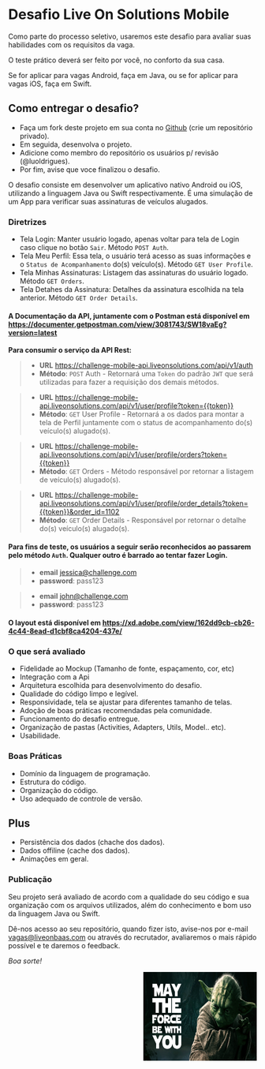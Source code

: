 # Desafio Live On Solutions Mobile

Como parte do processo seletivo, usaremos este desafio para avaliar suas habilidades com os requisitos da vaga.

O teste prático deverá ser feito por você, no conforto da sua casa.

Se for aplicar para vagas Android, faça em Java, ou se for aplicar para vagas iOS, faça em Swift.

## Como entregar o desafio?

- Faça um fork deste projeto em sua conta no [Github](https://github.com/join) (crie um repositório privado).
- Em seguida, desenvolva o projeto.
- Adicione como membro do repositório os usuários p/ revisão (@luoldrigues).
- Por fim, avise que voce finalizou o desafio.

O desafio consiste em desenvolver um aplicativo nativo Android ou iOS, utilizando a linguagem Java ou Swift respectivamente.
É uma simulação de um App para verificar suas assinaturas de veículos alugados.

### Diretrizes

- Tela Login: Manter usuário logado, apenas voltar para tela de Login caso clique no botão `Sair`. Método `POST Auth`.
- Tela Meu Perfil: Essa tela, o usuário terá acesso as suas informações e o `Status de Acompanhamento` do(s) veículo(s). Método `GET User Profile`.
- Tela Minhas Assinaturas: Listagem das assinaturas do usuário logado. Método `GET Orders`.
- Tela Detahes da Assinatura: Detalhes da assinatura escolhida na tela anterior. Método `GET Order Details`.

#### A Documentação da API, juntamente com o Postman está disponível em https://documenter.getpostman.com/view/3081743/SW18vaEg?version=latest

**Para consumir o serviço da API Rest:**

> - **URL** https://challenge-mobile-api.liveonsolutions.com/api/v1/auth
> - **Método**: `POST` Auth - Retornará uma `Token` do padrão `JWT` que será utilizadas para fazer a requisição dos demais métodos.

> - **URL** https://challenge-mobile-api.liveonsolutions.com/api/v1/user/profile?token={{token}}
> - **Método**: `GET` User Profile - Retornará a os dados para montar a tela de Perfil juntamente com o status de acompanhamento do(s) veículo(s) alugado(s).

> - **URL** https://challenge-mobile-api.liveonsolutions.com/api/v1/user/profile/orders?token={{token}}
> - **Método**: `GET` Orders - Método responsável por retornar a listagem de veículo(s) alugado(s).

> - **URL** https://challenge-mobile-api.liveonsolutions.com/api/v1/user/profile/order_details?token={{token}}&order_id=1102
> - **Método**: `GET` Order Details - Responsável por retornar o detalhe do(s) veículo(s) alugado(s).

#### Para fins de teste, os usuários a seguir serão reconhecidos ao passarem pelo método `Auth`. Qualquer outro é barrado ao tentar fazer Login.

> - **email** jessica@challenge.com
> - **password**: pass123

> - **email** john@challenge.com
> - **password**: pass123

#### O layout está disponível em https://xd.adobe.com/view/162dd9cb-cb26-4c44-8ead-d1cbf8ca4204-437e/

### O que será avaliado

- Fidelidade ao Mockup (Tamanho de fonte, espaçamento, cor, etc)
- Integração com a Api
- Arquitetura escolhida para desenvolvimento do desafio.
- Qualidade do código limpo e legível.
- Responsividade, tela se ajustar para diferentes tamanho de telas.
- Adoção de boas práticas recomendadas pela comunidade.
- Funcionamento do desafio entregue.
- Organização de pastas (Activities, Adapters, Utils, Model.. etc).
- Usabilidade.

### Boas Práticas

- Domínio da linguagem de programação.
- Estrutura do código.
- Organização do código.
- Uso adequado de controle de versão.

## Plus

- Persistência dos dados (chache dos dados).
- Dados offiline (cache dos dados).
- Animações em geral.

### Publicação

Seu projeto será avaliado de acordo com a qualidade do seu código e sua organização com os arquivos utilizados, além do conhecimento e bom uso da linguagem Java ou Swift.

Dê-nos acesso ao seu repositório, quando fizer isto, avise-nos por e-mail vagas@liveonbaas.com ou através do recrutador, avaliaremos o mais rápido possível e te daremos o feedback.

_Boa sorte!_

<a target='_blank'><img align="right" class='header-img' width=230px height=180px src='https://raw.githubusercontent.com/LiveOnSolutions/challenge-android/master/assets/yoda.png' /></a>
